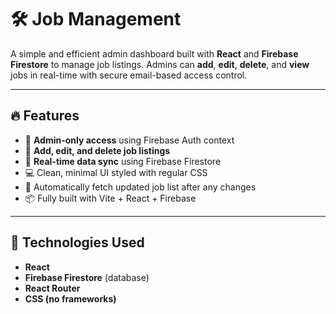 # 🛠️ Job Management 

A simple and efficient admin dashboard built with **React** and **Firebase Firestore** to manage job listings. Admins can **add**, **edit**, **delete**, and **view** jobs in real-time with secure email-based access control.

---

## 🔥 Features

- 🔐 **Admin-only access** using Firebase Auth context
- 📝 **Add, edit, and delete job listings**
- 📂 **Real-time data sync** using Firebase Firestore
- 💻 Clean, minimal UI styled with regular CSS
- 🔁 Automatically fetch updated job list after any changes
- 📦 Fully built with Vite + React + Firebase

---

## 🚀 Technologies Used

- **React**
- **Firebase Firestore** (database)
- **React Router**
- **CSS (no frameworks)**
